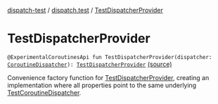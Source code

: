 [dispatch-test](../index.md) / [dispatch.test](index.md) / [TestDispatcherProvider](./-test-dispatcher-provider.md)

# TestDispatcherProvider

`@ExperimentalCoroutinesApi fun TestDispatcherProvider(dispatcher: `[`CoroutineDispatcher`](https://kotlin.github.io/kotlinx.coroutines/kotlinx-coroutines-core/kotlinx.coroutines/-coroutine-dispatcher/index.html)`): `[`TestDispatcherProvider`](-test-dispatcher-provider/index.md) [(source)](https://github.com/RBusarow/Dispatch/tree/master/dispatch-test/src/main/java/dispatch/test/TestDispatcherProvider.kt#L86)

Convenience factory function for [TestDispatcherProvider](-test-dispatcher-provider/index.md), creating an implementation
where all properties point to the same underlying [TestCoroutineDispatcher](https://kotlin.github.io/kotlinx.coroutines/kotlinx-coroutines-test/kotlinx.coroutines.test/-test-coroutine-dispatcher/index.html).

